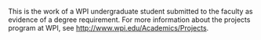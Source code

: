 This is the work of a WPI undergraduate student submitted to the faculty as evidence of a degree
requirement. For more information about the projects program at WPI, see
http://www.wpi.edu/Academics/Projects.
